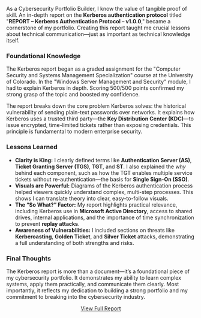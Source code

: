 <section id="kerberos-portfolio">
  <p>As a Cybersecurity Portfolio Builder, I know the value of tangible proof of skill. An in-depth report on the <strong>Kerberos authentication protocol</strong> titled "<strong>REPORT – Kerberos Authentication Protocol – v1.0.0</strong>," became a cornerstone of my portfolio. Creating this report taught me crucial lessons about technical communication—just as important as technical knowledge itself.</p>

  <h3>Foundational Knowledge</h3>
  <p>The Kerberos report began as a graded assignment for the "Computer Security and Systems Management Specialization" course at the University of Colorado. In the "Windows Server Management and Security" module, I had to explain Kerberos in depth. Scoring 500/500 points confirmed my strong grasp of the topic and boosted my confidence.</p>
  <p>The report breaks down the core problem Kerberos solves: the historical vulnerability of sending plain-text passwords over networks. It explains how Kerberos uses a trusted third party—the <strong>Key Distribution Center (KDC)</strong>—to issue encrypted, time-limited tickets rather than exposing credentials. This principle is fundamental to modern enterprise security.</p>

  <h3>Lessons Learned</h3>
  <ul>
    <li><strong>Clarity is King:</strong> I clearly defined terms like <strong>Authentication Server (AS)</strong>, <strong>Ticket Granting Server (TGS)</strong>, <strong>TGT</strong>, and <strong>ST</strong>. I also explained the <em>why</em> behind each component, such as how the TGT enables multiple service tickets without re-authentication—the basis for <strong>Single Sign-On (SSO)</strong>.</li>
    <li><strong>Visuals are Powerful:</strong> Diagrams of the Kerberos authentication process helped viewers quickly understand complex, multi-step processes. This shows I can translate theory into clear, easy-to-follow visuals.</li>
    <li><strong>The “So What?” Factor:</strong> My report highlights practical relevance, including Kerberos use in <strong>Microsoft Active Directory</strong>, access to shared drives, internal applications, and the importance of time synchronization to prevent <strong>replay attacks</strong>.</li>
    <li><strong>Awareness of Vulnerabilities:</strong> I included sections on threats like <strong>Kerberoasting</strong>, <strong>Golden Ticket</strong>, and <strong>Silver Ticket</strong> attacks, demonstrating a full understanding of both strengths and risks.</li>
  </ul>

  <h3>Final Thoughts</h3>
  <p>The Kerberos report is more than a document—it’s a foundational piece of my cybersecurity portfolio. It demonstrates my ability to learn complex systems, apply them practically, and communicate them clearly. Most importantly, it reflects my dedication to building a strong portfolio and my commitment to breaking into the cybersecurity industry.</p>

  <center><p><a href="https://github.com/EldonGabriel/eldongabriel.github.io/blob/main/assets/reports/REPORT%20%E2%80%93%20Kerberos%20Authentication%20Protocol%20%E2%80%93%20v1.0.0.pdf" target="_blank" rel="noopener noreferrer">View Full Report</a></p></center>
</section>
